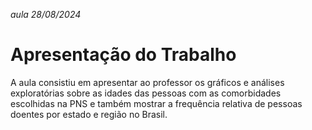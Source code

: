 *aula 28/08/2024*
# **Apresentação do Trabalho**
A aula consistiu em apresentar ao professor os gráficos e análises exploratórias sobre as idades das pessoas com as comorbidades escolhidas na PNS e também mostrar a frequência relativa de pessoas doentes por estado e região
no Brasil.
